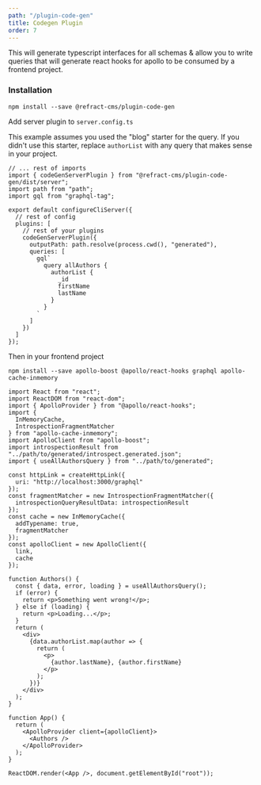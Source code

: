 ```yaml
---
path: "/plugin-code-gen"
title: Codegen Plugin
order: 7
---
```


This will generate typescript interfaces for all schemas & allow you to write queries that will generate react hooks for apollo to be consumed by a frontend project.

### Installation

```
npm install --save @refract-cms/plugin-code-gen
```

Add server plugin to `server.config.ts`

This example assumes you used the "blog" starter for the query. If you didn't use this starter, replace `authorList` with any query that makes sense in your project.

```tsx
// ... rest of imports
import { codeGenServerPlugin } from "@refract-cms/plugin-code-gen/dist/server";
import path from "path";
import gql from "graphql-tag";

export default configureCliServer({
  // rest of config
  plugins: [
    // rest of your plugins
    codeGenServerPlugin({
      outputPath: path.resolve(process.cwd(), "generated"),
      queries: [
        gql`
          query allAuthors {
            authorList {
              _id
              firstName
              lastName
            }
          }
        `
      ]
    })
  ]
});
```

Then in your frontend project

```
npm install --save apollo-boost @apollo/react-hooks graphql apollo-cache-inmemory
```

```tsx
import React from "react";
import ReactDOM from "react-dom";
import { ApolloProvider } from "@apollo/react-hooks";
import {
  InMemoryCache,
  IntrospectionFragmentMatcher
} from "apollo-cache-inmemory";
import ApolloClient from "apollo-boost";
import introspectionResult from "../path/to/generated/introspect.generated.json";
import { useAllAuthorsQuery } from "../path/to/generated";

const httpLink = createHttpLink({
  uri: "http://localhost:3000/graphql"
});
const fragmentMatcher = new IntrospectionFragmentMatcher({
  introspectionQueryResultData: introspectionResult
});
const cache = new InMemoryCache({
  addTypename: true,
  fragmentMatcher
});
const apolloClient = new ApolloClient({
  link,
  cache
});

function Authors() {
  const { data, error, loading } = useAllAuthorsQuery();
  if (error) {
    return <p>Something went wrong!</p>;
  } else if (loading) {
    return <p>Loading...</p>;
  }
  return (
    <div>
      {data.authorList.map(author => {
        return (
          <p>
            {author.lastName}, {author.firstName}
          </p>
        );
      })}
    </div>
  );
}

function App() {
  return (
    <ApolloProvider client={apolloClient}>
      <Authors />
    </ApolloProvider>
  );
}

ReactDOM.render(<App />, document.getElementById("root"));
```
